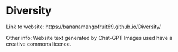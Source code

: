 # Diversity
Link to website:
https://bananamangofruit69.github.io/Diversity/

Other info:
Website text generated by Chat-GPT
Images used have a creative commons licence.
